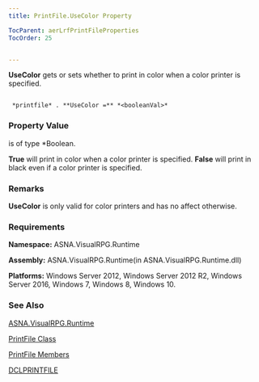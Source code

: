 ```yaml
---
title: PrintFile.UseColor Property

TocParent: aerLrfPrintFileProperties
TocOrder: 25


---
```


**UseColor** gets or sets whether to print in color when a color printer is specified. 

```

 *printfile* . **UseColor =** *<booleanVal>* 
```

### Property Value
***<booleanVal>*** is of type *Boolean. 

**True** will print in color when a color printer is specified. **False** will print in black even if a color printer is specified. 

### Remarks
**UseColor** is only valid for color printers and has no affect otherwise. 

### Requirements
**Namespace:** ASNA.VisualRPG.Runtime 

**Assembly:** ASNA.VisualRPG.Runtime(in ASNA.VisualRPG.Runtime.dll) 

**Platforms:** Windows Server 2012, Windows Server 2012 R2, Windows Server 2016, Windows 7, Windows 8, Windows 10. 

### See Also
[ASNA.VisualRPG.Runtime](aerLrfRuntimeNamespace.html)

[PrintFile Class](aerLrfPrintFileClass.html)

[PrintFile Members](aerLrfPrintFileMembers.html)

[DCLPRINTFILE](DCLPRINTFILE.html) 
